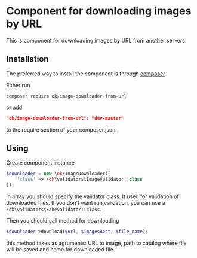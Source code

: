 Component for downloading images by URL
======================================

This is component for downloading images by URL from another servers.

Installation
------------
The preferred way to install the component is through [composer](https://getcomposer.org/download/).

Either run
```
composer require ok/image-downloader-from-url
```
or add
```json
"ok/image-downloader-from-url": "dev-master"
```
to the require section of your composer.json.

Using
-----
Create component instance
```php
$downloader = new \ok\ImageDownloader([
    'class' => \ok\validators\ImageValidator::class
]);
```
in array you should specify the validator class. It used for validation of downloaded files.
If you don't want run validation, you can use a `\ok\validators\FakeValidator::class`.

Then you should call method for downloading
```php
$downloader->download($url, $imagesRoot, $file_name);
```
this method takes as agruments: URL to image, path to catalog where file will be saved and name for downloaded file.